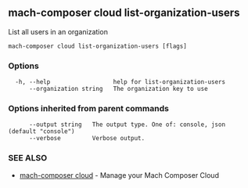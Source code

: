 ## mach-composer cloud list-organization-users

List all users in an organization

```
mach-composer cloud list-organization-users [flags]
```

### Options

```
  -h, --help                  help for list-organization-users
      --organization string   The organization key to use
```

### Options inherited from parent commands

```
      --output string   The output type. One of: console, json (default "console")
      --verbose         Verbose output.
```

### SEE ALSO

* [mach-composer cloud](mach-composer_cloud.md)	 - Manage your Mach Composer Cloud

